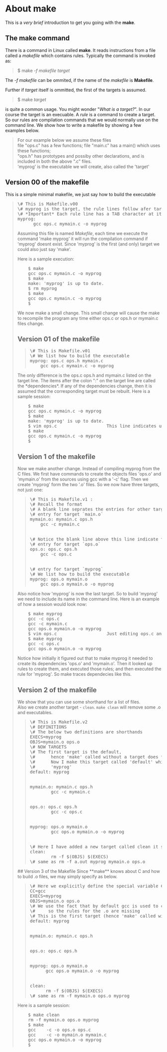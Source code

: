 # About make

This is a *very brief* introduction to get you going with the **make**.  

## The make command

There is a command in Linux called **make**.  It reads instructions from a file called a *makefile* which contains rules. Typically the command is invoked as:
   > $ make *-f  makefile*  *target* 

   The *-f makefile* can be ommited, if the name of the *makefile* is **Makefile**.
   
   Further if *target* itself is ommitted, the first of the targets is
   assumed.
   > $ make *target*     

   is quite a common usage. You might wonder "*What is a target?*". In our course the target is an execuable. A *rule*
   is a command to create a target. So our rules are compilation commands that we would normally use on the command line.
   We show how to write a makefile by showing a few examples below.
   > For our example below we assume these files  
   > file "ops.c" has a few functions; 
   > file "main.c" has a main() which uses these functions;  
   > "ops.h" has prototypes and possiby other declarations, and is included in both the above ".c" files.  
   > 'myprog' is the executable we will create, also called the 'target'

## Version 00 of the makefile
This is a simple minimal makefile, we just say how to build the executable
<blockquote>
<pre>
\# This is Makefile.v00
\# myprog is the target, the rule lines follow afer target line
\# *Important* Each rule line has a TAB character at its begining
myprog:
      gcc ops.c mymain.c -o myprog
</pre>
</blockquoate>

Assuming this file is named *Makefile*, each time we execute the command 
'make myprog' it will run the compilation command if 'myprog' doesnt exist. Since
'myprog' is the first (and only) target we could also just say 'make'.

Here is a sample execution:
<pre>
    $ make
    gcc ops.c mymain.c -o myprog
    $ make
    make: 'myprog' is up to date.
    $ rm myprog
    $ make
    gcc ops.c mymain.c -o myprog
    $
</pre>

We now make a small change. This small change will cause the make to recompile the program 
any time either ops.c or ops.h or mymain.c files change.

## Version 01 of the makefile
<blockquote>
<pre>
\# This is Makefile.v01
\# We list how to build the executable
myprog: ops.c ops.h mymain.c
    gcc ops.c mymain.c -o myprog
</pre>
</blockquote>
The only difference is the ops.c ops.h and mymain.c listed on the target line. The items after the colon ":" on the target line are called the *dependencies*. If any of the dependencies change, then it is assumed that the corresponding target must be rebuilt.
Here is a sample session:
<pre>
    $ make
    gcc ops.c mymain.c -o myprog
    $ make
    make: 'myprog' is up to date.
    $ vim ops.c                   This line indicates using vim and changing the file perhaps just some comments
    $ make
    gcc ops.c mymain.c -o myprog
    $
</pre>

## Version 1 of the makefile

Now we make another change. Instead of compiling myprog from the C files. We first have commands to create the objects files 'ops.o' and 'mymain.o' from the sources using gcc with a '-c' flag. Then we create 'myprog' form the two '.o' files. So we now have three targets, not just one:
<blockquote>
<pre>
\# This is Makefile.v1 :
\# Recall the format
\# A blank line seprates the entries for other targets.
\# entry for target `main.o`
mymain.o: mymain.c ops.h
    gcc -c mymain.c
<br>
\# Notice the blank line above this line indicate the end of the previous targets rules  
\# entry for target `ops.o`
ops.o: ops.c ops.h
    gcc -c ops.c
<br>
\# entry for target `myprog`
\# We list how to build the executable
myprog: ops.o mymain.o
    gcc ops.o mymain.o -o myprog
</pre>
</blockquote>
Also notice how 'myprog' is now the last target. So to build 'myprog' we need to include its name in the command line.
Here is an example of how a session would look now:
<pre>
    $ make myprog
    gcc -c ops.c
    gcc -c mymain.c
    gcc ops.o mymain.o -o myprog
    $ vim ops.c                   Just editing ops.c and adding comments, maybe
    $ make myprog
    gcc -c ops.c
    gcc ops.o mymain.o -o myprog
</pre>
Notice how initially it figured out that to make myprog it needed to create its dependencies 'ops.o' and 'mymain.o'. 
Then it looked up rules to create them, and executed those rules; and then executed the rule for 'myprog'. So make
traces dependecies like this.

## Version 2 of the makefile
We show that you can use some shorthand for a list of files.    
Also we create another target - `clean`. `make clean` will remove some .o and executables.  
<blockquote>
<pre>
\# This is Makefile.v2
\# DEFINITIONS
\# The below two definitions are shorthands
EXECS=myprog
OBJS=mymain.o ops.o
\# NOW TARGETS
\# The first target is the default,
\#      hence 'make' called without a target does this
\#      Now I make this target called 'default' which is nothing but same as
\#      'myprog'
default: myprog
<br>
mymain.o: mymain.c ops.h
        gcc -c mymain.c
<br>
ops.o: ops.c ops.h
        gcc -c ops.c
<br>
myprog: ops.o mymain.o
        gcc ops.o mymain.o -o myprog
<br>
\# Here I have added a new target called clean it simply removes some files
clean:
        rm -f $(OBJS) $(EXECS)
\# same as rm -f a.out myprog mymain.o ops.o
</pre>
</blockquote>
## Version 3 of the Makefile
Since **make** knows about C and how to build .o files, we may simply specify as below.  
<blockquote>
<pre>
\# Here we explicitly define the special variable CC which will be used for compiling C files.
CC=gcc
EXECS=myprog
OBJS=mymain.o ops.o
\# We use the fact that by default gcc is used to create .o file from .c file
\#     so the rules for the .o are missing
\# This is the first target (hence 'make' called without a target does this)
default: myprog
<br>
mymain.o: mymain.c ops.h
<br>
ops.o: ops.c ops.h
<br>
myprog: ops.o mymain.o
      gcc ops.o mymain.o -o myprog
<br>
clean:
  	  rm -f $(OBJS) $(EXECS)
\# same as rm -f mymain.o ops.o myprog
</pre>
</blockquote>
Here is a sample session:
<pre>
    $ make clean
    rm -f mymain.o ops.o myprog 
    $ make
    gcc    -c -o ops.o ops.c
    gcc    -c -o mymain.o mymain.c
    gcc ops.o mymain.o -o myprog
    $
</pre>
